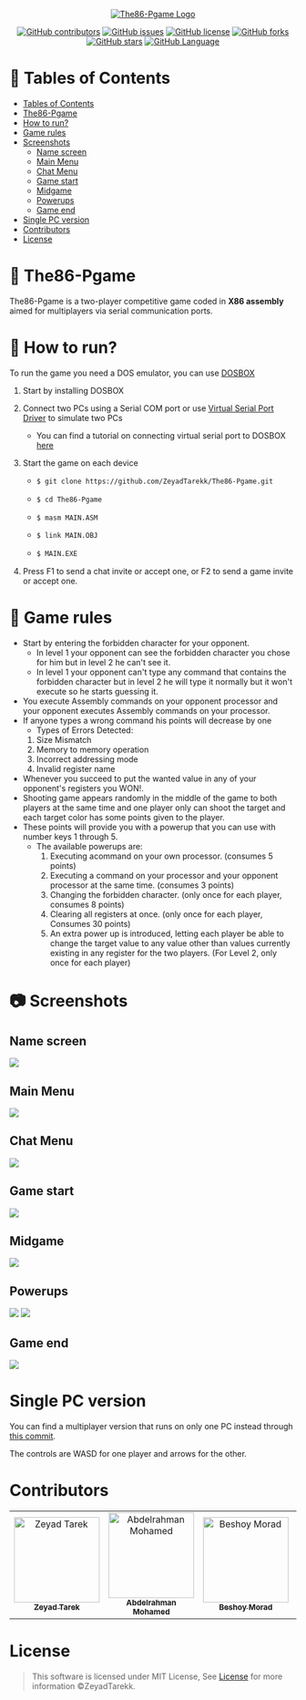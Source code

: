 <div align="center" width="100%;">
  <a href="https://github.com/ZeyadTarekk/The86-Pgame" rel="noopener">

![The86-Pgame Logo](screenshots/banner.png)

  </a>
</div>
<div align="center">

[![GitHub contributors](https://img.shields.io/github/contributors/ZeyadTarekk/The86-Pgame)](https://github.com/ZeyadTarekk/The86-Pgame/contributors)
[![GitHub issues](https://img.shields.io/github/issues/ZeyadTarekk/The86-Pgame)](https://github.com/ZeyadTarekk/The86-Pgame/issues)
[![GitHub license](https://img.shields.io/github/license/ZeyadTarekk/The86-Pgame)](https://github.com/ZeyadTarekk/The86-Pgame/blob/master/LICENSE)
[![GitHub forks](https://img.shields.io/github/forks/ZeyadTarekk/The86-Pgame)](https://github.com/ZeyadTarekk/The86-Pgame/network)
[![GitHub stars](https://img.shields.io/github/stars/ZeyadTarekk/The86-Pgame)](https://github.com/ZeyadTarekk/The86-Pgame/stargazers)
[![GitHub Language](https://img.shields.io/github/languages/top/ZeyadTarekk/The86-Pgame)](https://github.com/ZeyadTarekk/The86-Pgame)

</div>

# 📝 Tables of Contents

- [Tables of Contents](#tables-of-contents)
- [The86-Pgame](#The86-Pgame)
- [How to run?](#how-to-run)
- [Game rules](#game-rules)
- [Screenshots](#screenshots)
  - [Name screen](#name-screen)
  - [Main Menu](#main-menu)
  - [Chat Menu](#chat-menu)
  - [Game start](#game-start)
  - [Midgame](#midgame)
  - [Powerups](#powerups)
  - [Game end](#game-end)
- [Single PC version](#single-pc-version)
- [Contributors](#contributors)
- [License](#license)

# 📙 The86-Pgame

The86-Pgame is a two-player competitive game coded in **X86 assembly** aimed for multiplayers via serial communication ports.

# 🏁 How to run?

To run the game you need a DOS emulator, you can use [DOSBOX](https://www.dosbox.com/)

1. Start by installing DOSBOX
2. Connect two PCs using a Serial COM port or use [Virtual Serial Port Driver](https://www.virtual-serial-port.org/) to simulate two PCs
   - You can find a tutorial on connecting virtual serial port to DOSBOX [here](https://www.youtube.com/watch?v=xIyldfZGNAQ)
3. Start the game on each device
    - ```sh
      $ git clone https://github.com/ZeyadTarekk/The86-Pgame.git
      ```
    - ```sh
      $ cd The86-Pgame
      ```
    - ```sh
      $ masm MAIN.ASM
      ```
    - ```sh
      $ link MAIN.OBJ
      ```
    - ```sh
      $ MAIN.EXE
      ```

4. Press F1 to send a chat invite or accept one, or F2 to send a game invite or accept one.

# 📱 Game rules

- Start by entering the forbidden character for your opponent.
  - In level 1 your opponent can see the forbidden character you chose for him but in level 2 he can't see it.
  - In level 1 your opponent can't type any command that contains the forbidden character but in level 2 he will type it normally but it won't execute so he starts guessing it.
- You execute Assembly commands on your opponent processor and your opponent executes Assembly commands on your processor.
- If anyone types a wrong command his points will decrease by one
  - Types of Errors Detected:
  1. Size Mismatch
  2. Memory to memory operation
  3. Incorrect addressing mode
  4. Invalid register name
- Whenever you succeed to put the wanted value in any of your opponent's registers you WON!.
- Shooting game appears randomly in the middle of the game to both players at the same time and one player only can shoot the target and each target color has some points given to the player.
- These points will provide you with a powerup that you can use with number keys 1 through 5.
  - The available powerups are:
    1. Executing acommand on your own processor. (consumes 5 points)
    2. Executing a command on your processor and your opponent processor at the same time. (consumes 3 points)
    3. Changing the forbidden character. (only once for each player, consumes 8 points)
    4. Clearing all registers at once. (only once for each player, Consumes 30 points)
    5. An extra power up is introduced, letting each player be able to change the target value to any value other than values currently existing in any register for the two players. (For Level 2, only once for each player)

# 📷 Screenshots

## Name screen

![](screenshots/nameScreen.png)

## Main Menu

![](screenshots/mainScreen.png)

## Chat Menu

![](screenshots/chat.png)

## Game start

![](screenshots/startGame.png)
## Midgame

![](screenshots/midGame.png)

## Powerups

![](screenshots/registerCleared.png)
![](screenshots/wantedValue.png)

## Game end
![](screenshots/endGame.png)



# Single PC version

You can find a multiplayer version that runs on only one PC instead through [this commit](https://github.com/ZeyadTarekk/The86-Pgame/tree/800e80c6c5c2d9a6c2e38570a385eb96d9b0efc7).

The controls are WASD for one player and arrows for the other.

# Contributors

<table>
  <tr>
    <td align="center">
    <a href="https://github.com/ZeyadTarekk" target="_black">
    <img src="https://avatars.githubusercontent.com/u/76125650?v=4" width="150px;" alt="Zeyad Tarek"/>
    <br />
    <sub><b>Zeyad Tarek</b></sub></a>
    </td>
    <td align="center">
    <a href="https://github.com/Abd-ELrahmanHamza" target="_black">
    <img src="https://avatars.githubusercontent.com/u/68310502?v=4" width="150px;" alt="Abdelrahman Mohamed"/>
    <br />
    <sub><b>Abdelrahman Mohamed</b></sub></a>
    </td>
    <td align="center">
    <a href="https://github.com/BeshoyMorad" target="_black">
    <img src="https://avatars.githubusercontent.com/u/82404564?v=4" width="150px;" alt="Beshoy Morad"/>
    <br />
    <sub><b>Beshoy Morad</b></sub></a>
    </td>
    <td align="center">
    <a href="https://github.com/ZiadSheriif" target="_black">
    <img src="https://avatars.githubusercontent.com/u/78238570?v=4" width="150px;" alt="Ziad Sherif"/>
    <br />
    <sub><b>Ziad Sherif</b></sub></a>
    </td>
    
    
  </tr>
 </table>

# License

> This software is licensed under MIT License, See [License](https://github.com/ZeyadTarekk/The86-Pgame/blob/main/LICENSE) for more information ©ZeyadTarekk.
